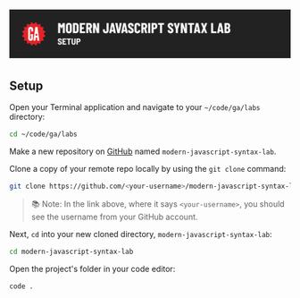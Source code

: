 # ![Modern Javascript Syntax Lab - Setup](./assets/hero.png)

## Setup

Open your Terminal application and navigate to your `~/code/ga/labs` directory:

```bash
cd ~/code/ga/labs
```

Make a new repository on [GitHub](https://github.com/) named `modern-javascript-syntax-lab`.

Clone a copy of your remote repo locally by using the `git clone` command:

```bash
git clone https://github.com/<your-username>/modern-javascript-syntax-lab.git
```

> 📚 Note: In the link above, where it says `<your-username>`, you should see the username from your GitHub account.

Next, `cd` into your new cloned directory, `modern-javascript-syntax-lab`:

```bash
cd modern-javascript-syntax-lab
```

Open the project's folder in your code editor:

```bash
code .
```
